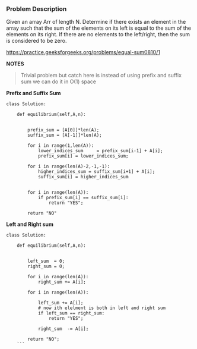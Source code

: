 ### Problem Description

Given an array Arr of length N. Determine if there exists an element in the array such that the sum of the elements on its left is equal to the sum of the elements on its right. If there are no elements to the left/right, then the sum is considered to be zero.

https://practice.geeksforgeeks.org/problems/equal-sum0810/1 

**NOTES**

> Trivial problem but catch here is instead of using prefix and suffix sum we can do it in O(1) space

**Prefix and Suffix Sum**
``` 
class Solution:

    def equilibrium(self,A,n): 
        

        prefix_sum = [A[0]]*len(A);
        suffix_sum = [A[-1]]*len(A);

        for i in range(1,len(A)):
            lower_indices_sum     = prefix_sum[i-1] + A[i];
            prefix_sum[i] = lower_indices_sum;

        for i in range(len(A)-2,-1,-1):
            higher_indices_sum = suffix_sum[i+1] + A[i];
            suffix_sum[i] = higher_indices_sum


        for i in range(len(A)):
            if prefix_sum[i] == suffix_sum[i]:
                return "YES";
        
        return "NO"
```        

**Left and Right sum**
```
class Solution:

	def equilibrium(self,A,n): 
        

        left_sum  = 0;
        right_sum = 0;

        for i in range(len(A)):
            right_sum += A[i];
        
        for i in range(len(A)):

            left_sum += A[i];
            # now ith elelment is both in left and right sum 
            if left_sum == right_sum:
                return "YES";
                
            right_sum  -= A[i];

        return "NO";
    ```

